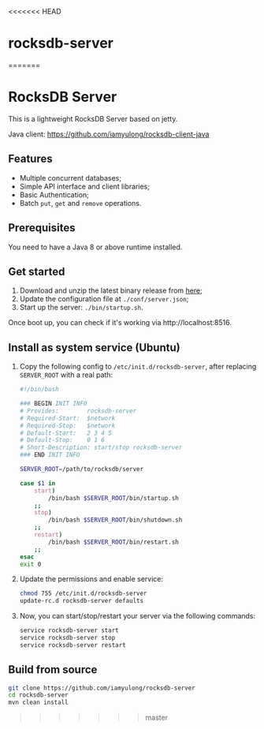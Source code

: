 <<<<<<< HEAD
# rocksdb-server
=======
# RocksDB Server

This is a lightweight RocksDB Server based on jetty.

Java client: https://github.com/iamyulong/rocksdb-client-java

## Features

* Multiple concurrent databases;
* Simple API interface and client libraries;
* Basic Authentication;
* Batch `put`, `get` and `remove` operations.

## Prerequisites

You need to have a Java 8 or above runtime installed.

## Get started

1. Download and unzip the latest binary release from [here](https://github.com/iamyulong/rocksdb-server/releases);
2. Update the configuration file at `./conf/server.json`;
3. Start up the server: `./bin/startup.sh`.

Once boot up, you can check if it's working via http://localhost:8516.

## Install as system service (Ubuntu)

1. Copy the following config to `/etc/init.d/rocksdb-server`, after replacing `SERVER_ROOT` with a real path:

    ```bash
    #!/bin/bash
    
    ### BEGIN INIT INFO
    # Provides:        rocksdb-server
    # Required-Start:  $network
    # Required-Stop:   $network
    # Default-Start:   2 3 4 5
    # Default-Stop:    0 1 6
    # Short-Description: start/stop rocksdb-server
    ### END INIT INFO
    
    SERVER_ROOT=/path/to/rocksdb/server
    
    case $1 in
        start)
            /bin/bash $SERVER_ROOT/bin/startup.sh
        ;;
        stop)
            /bin/bash $SERVER_ROOT/bin/shutdown.sh
        ;;
        restart)
            /bin/bash $SERVER_ROOT/bin/restart.sh
        ;;
    esac
    exit 0
    ```

2. Update the permissions and enable service:

    ```bash
    chmod 755 /etc/init.d/rocksdb-server
    update-rc.d rocksdb-server defaults
    ```

3. Now, you can start/stop/restart your server via the following commands:

    ```bash
    service rocksdb-server start
    service rocksdb-server stop
    service rocksdb-server restart
    ```


## Build from source

```bash
git clone https://github.com/iamyulong/rocksdb-server
cd rocksdb-server
mvn clean install
```
>>>>>>> master
